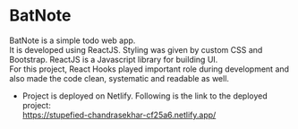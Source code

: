 # BatNote

 BatNote is a simple todo web app. <br/>
 It is developed using ReactJS. Styling was given by custom CSS and Bootstrap.
 ReactJS is a Javascript library for building UI. <br/>
 For this project, React Hooks played important role during development and also made the code clean, systematic and readable as well.

* Project is deployed on Netlify. Following is the link to the deployed project:<br/>
https://stupefied-chandrasekhar-cf25a6.netlify.app/

